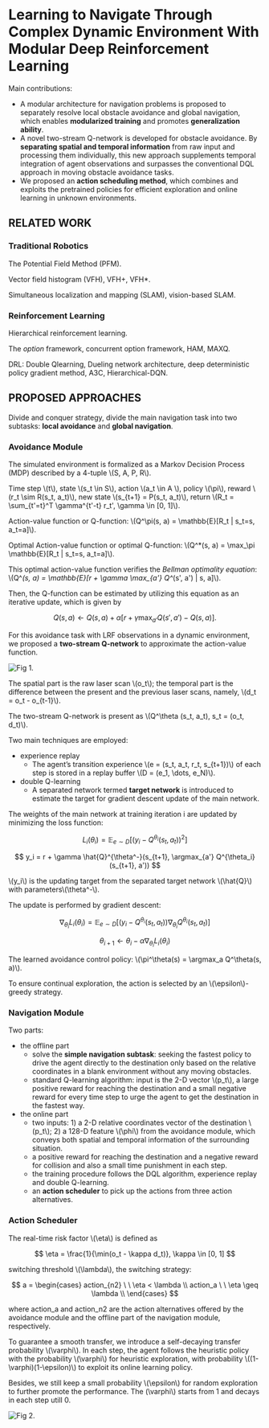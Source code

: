 # Learning to Navigate Through Complex Dynamic Environment With Modular Deep Reinforcement Learning

Main contributions:

* A modular architecture for navigation problems is proposed to separately resolve local obstacle avoidance and global navigation, which enables **modularized training** and promotes **generalization ability**.
* A novel two-stream Q-network is developed for obstacle avoidance. By **separating spatial and temporal information** from raw input and processing them individually, this new approach supplements temporal integration of agent observations and surpasses the conventional DQL approach in moving obstacle avoidance tasks.
* We proposed an **action scheduling method**, which combines and exploits the pretrained policies for efficient exploration and online learning in unknown environments.

## RELATED WORK

### Traditional Robotics

The Potential Field Method (PFM).

Vector field histogram (VFH), VFH+, VFH*.

Simultaneous localization and mapping (SLAM), vision-based SLAM.

### Reinforcement Learning

Hierarchical reinforcement learning.

The *option* framework, concurrent option framework, HAM, MAXQ.

DRL: Double Qlearning, Dueling network architecture, deep deterministic policy gradient method, A3C, Hierarchical-DQN.

## PROPOSED APPROACHES

Divide and conquer strategy, divide the main navigation task into two subtasks: **local avoidance** and **global navigation**.

### Avoidance Module

The simulated environment is formalized as a Markov Decision Process (MDP) described by a 4-tuple \\(S, A, P, R\\).

Time step \\(t\\), state \\(s_t \in S\\), action \\(a_t \in A \\), policy \\(\pi\\), reward \\(r_t \sim R(s_t, a_t)\\), new state \\(s_{t+1} = P(s_t, a_t)\\), return \\(R_t = \sum_{t'=t}^T \gamma^{t'-t} r_t', \gamma \in [0, 1]\\).

Action-value function or Q-function: \\(Q^\pi(s, a) = \mathbb{E}[R_t | s_t=s, a_t=a]\\).

Optimal Action-value function or optimal Q-function: \\(Q^*(s, a) = \max_\pi \mathbb{E}[R_t | s_t=s, a_t=a]\\).

This optimal action-value function verifies the *Bellman optimality equation*: \\(Q^*(s, a) = \mathbb{E}[r + \gamma \max_{a'} Q^*(s', a') | s, a]\\).

Then, the Q-function can be estimated by utilizing this equation as an iterative update, which is given by

$$
Q(s, a) \leftarrow Q(s, a) + \alpha [r + \gamma \max_{a'} Q(s', a') - Q(s, a)].
$$

For this avoidance task with LRF observations in a dynamic environment, we proposed a **two-stream Q-network** to approximate the action-value function.

![Fig 1.](assets/nav_dyn_env-1.png)

The spatial part is the raw laser scan \\(o_t\\); the temporal part is the difference between the present and the previous laser scans, namely, \\(d_t = o_t - o_{t-1}\\).

The two-stream Q-network is present as \\(Q^\theta (s_t, a_t), s_t = (o_t, d_t)\\).

Two main techniques are employed:

* experience replay
  * The agent’s transition experience \\(e = (s_t, a_t, r_t, s_{t+1})\\) of each step is stored in a replay buffer \\(D = (e_1, \dots, e_N)\\).
* double Q-learning
  * A separated network termed **target network** is introduced to estimate the target for gradient descent update of the main network.

The weights of the main network at training iteration i are updated by minimizing the loss function:

$$
L_i(\theta_i) = \mathbb{E}_{e \sim D} [(y_i - Q^{\theta_i}(s_t, a_t))^2]
$$

$$
y_i = r + \gamma \hat{Q}^{\theta^-}(s_{t+1}, \argmax_{a'} Q^{\theta_i}(s_{t+1}, a'))
$$

\\(y_i\\) is the updating target from the separated target network \\(\hat{Q}\\) with parameters\\(\theta^-\\).

The update is performed by gradient descent:

$$
\nabla_{\theta_i}L_i(\theta_i) = \mathbb{E}_{e \sim D} [(y_i - Q^{\theta_i}(s_t, a_t)) \nabla_{\theta_i} Q^{\theta_i}(s_t, a_t)]
$$

$$
\theta_{i+1} \leftarrow \theta_i - \alpha \nabla_{\theta_i}L_i(\theta_i)
$$

The learned avoidance control policy: \\(\pi^\theta(s) = \argmax_a Q^\theta(s, a)\\).

To ensure continual exploration, the action is selected by an \\(\epsilon\\)-greedy strategy.

### Navigation Module

Two parts:

* the offline part
  * solve the **simple navigation subtask**: seeking the fastest policy to drive the agent directly to the destination only based on the relative coordinates in a blank environment without any moving obstacles.
  * standard Q-learning algorithm: input is the 2-D vector \\(p_t\\), a large positive reward for reaching the destination and a small negative reward for every time step to urge the agent to get the destination in the fastest way.
* the online part
  * two inputs: 1) a 2-D relative coordinates vector of the destination \\(p_t\\); 2) a 128-D feature \\(\phi\\) from the avoidance module, which conveys both spatial and temporal information of the surrounding situation.
  * a positive reward for reaching the destination and a negative reward for collision and also a small time punishment in each step.
  * the training procedure follows the DQL algorithm, experience replay and double Q-learning.
  * an **action scheduler** to pick up the actions from three action alternatives.

### Action Scheduler

The real-time risk factor \\(\eta\\) is defined as

$$
\eta = \frac{1}{\min(o_t - \kappa d_t)}, \kappa \in [0, 1]
$$

switching threshold \\(\lambda\\), the switching strategy:

$$
a = \begin{cases}
    action_{n2} \ \ \eta < \lambda \\
    action_a \ \ \eta \geq \lambda \\
\end{cases}
$$

where action_a and action_n2 are the action alternatives offered by the avoidance module and the offline part of the navigation module, respectively. 

To guarantee a smooth transfer, we introduce a self-decaying transfer probability \\(\varphi\\). In each step, the agent follows the heuristic policy with the probability \\(\varphi\\) for heuristic exploration, with probability \\((1-\varphi)(1-\epsilon)\\) to exploit its online learning policy.

Besides, we still keep a small probability \\(\epsilon\\) for random exploration to further promote the performance. The (\varphi\\) starts from 1 and decays in each step utill 0.

![Fig 2.](assets/nav_dyn_env-2.png)
